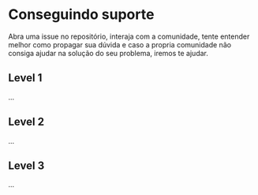 # Conseguindo suporte
Abra uma issue no repositório, interaja com a comunidade, tente entender melhor como propagar sua dúvida e caso a propria comunidade não consiga ajudar na solução do seu problema, iremos te ajudar.

## Level 1
...
## Level 2
...
## Level 3 
...